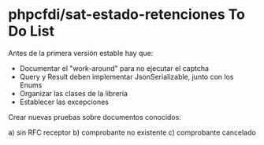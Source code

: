 # phpcfdi/sat-estado-retenciones To Do List

Antes de la primera versión estable hay que:

- Documentar el "work-around" para no ejecutar el captcha
- Query y Result deben implementar JsonSerializable, junto con los Enums
- Organizar las clases de la librería
- Establecer las excepciones

Crear nuevas pruebas sobre documentos conocidos:

a) sin RFC receptor
b) comprobante no existente
c) comprobante cancelado
